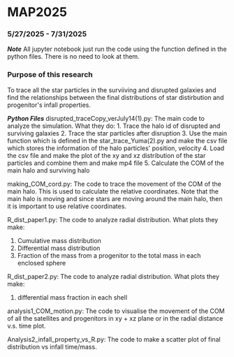# MAP2025

### 5/27/2025 - 7/31/2025

***Note***
All jupyter notebook just run the code using the function defined in the python files. There is no need to look at them.

### Purpose of this research
To trace all the star particles in the surviiving and disrupted galaxies and find the relationships between the final distributions of star distirbution and progenitor's infall properties.

***Python Files***
disrupted_traceCopy_verJuly14(1).py:
  The main code to analyze the simulation.
  What they do:
    1. Trace the halo id of disrupted and surviving galaxies
    2. Trace the star particles after disruption
    3. Use the main function which is defined in the star_trace_Yuma(2).py and make the csv file which stores the information of the halo particles' position, velocity
    4. Load the csv file and make the plot of the xy and xz distribution of the star particles and combine them and make mp4 file
    5. Calculate the COM of the main halo and surviving halo

making_COM_cord.py:
  The code to trace the movement of the COM of the main halo. This is used to calculate the relative coordinates. Note that the main halo is moving and since stars are moving around the main halo, then it is important to use relative coordinates.

R_dist_paper1.py:
  The code to analyze radial distribution.
  What plots they make:
  1. Cumulative mass distribution
  2. Differential mass distribution
  3. Fraction of the mass from a progenitor to the total mass in each enclosed sphere

R_dist_paper2.py:
  The code to analyze radial distribution.
  What plots they make:
  1. differential mass fraction in each shell

analysis1_COM_motion.py:
  The code to visualise the movement of the COM of all the satellites and progenitors in xy + xz plane or in the radial distance v.s. time plot.

Analysis2_infall_property_vs_R.py:
  The code to make a scatter plot of final distribution vs infall time/mass.


  


    
    
